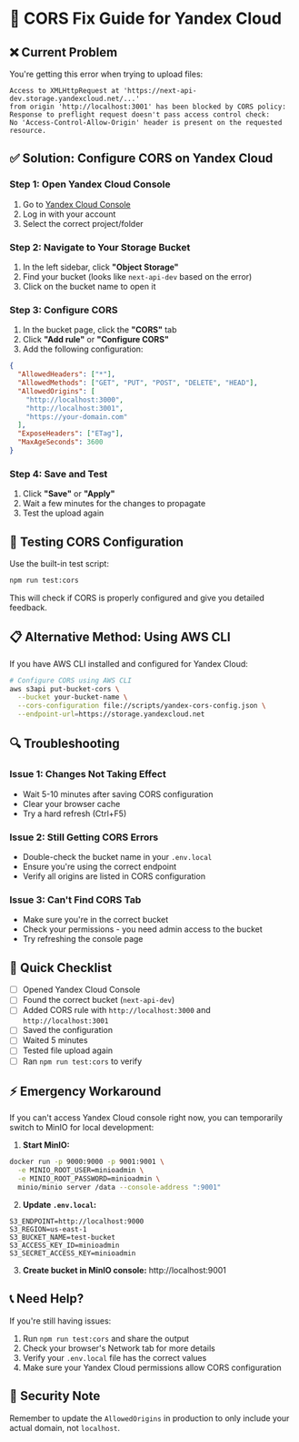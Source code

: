 # 🔧 CORS Fix Guide for Yandex Cloud

## ❌ Current Problem

You're getting this error when trying to upload files:

```
Access to XMLHttpRequest at 'https://next-api-dev.storage.yandexcloud.net/...'
from origin 'http://localhost:3001' has been blocked by CORS policy:
Response to preflight request doesn't pass access control check:
No 'Access-Control-Allow-Origin' header is present on the requested resource.
```

## ✅ Solution: Configure CORS on Yandex Cloud

### Step 1: Open Yandex Cloud Console

1. Go to [Yandex Cloud Console](https://console.cloud.yandex.ru/)
2. Log in with your account
3. Select the correct project/folder

### Step 2: Navigate to Your Storage Bucket

1. In the left sidebar, click **"Object Storage"**
2. Find your bucket (looks like `next-api-dev` based on the error)
3. Click on the bucket name to open it

### Step 3: Configure CORS

1. In the bucket page, click the **"CORS"** tab
2. Click **"Add rule"** or **"Configure CORS"**
3. Add the following configuration:

```json
{
  "AllowedHeaders": ["*"],
  "AllowedMethods": ["GET", "PUT", "POST", "DELETE", "HEAD"],
  "AllowedOrigins": [
    "http://localhost:3000",
    "http://localhost:3001",
    "https://your-domain.com"
  ],
  "ExposeHeaders": ["ETag"],
  "MaxAgeSeconds": 3600
}
```

### Step 4: Save and Test

1. Click **"Save"** or **"Apply"**
2. Wait a few minutes for the changes to propagate
3. Test the upload again

## 🧪 Testing CORS Configuration

Use the built-in test script:

```bash
npm run test:cors
```

This will check if CORS is properly configured and give you detailed feedback.

## 📋 Alternative Method: Using AWS CLI

If you have AWS CLI installed and configured for Yandex Cloud:

```bash
# Configure CORS using AWS CLI
aws s3api put-bucket-cors \
  --bucket your-bucket-name \
  --cors-configuration file://scripts/yandex-cors-config.json \
  --endpoint-url=https://storage.yandexcloud.net
```

## 🔍 Troubleshooting

### Issue 1: Changes Not Taking Effect

- Wait 5-10 minutes after saving CORS configuration
- Clear your browser cache
- Try a hard refresh (Ctrl+F5)

### Issue 2: Still Getting CORS Errors

- Double-check the bucket name in your `.env.local`
- Ensure you're using the correct endpoint
- Verify all origins are listed in CORS configuration

### Issue 3: Can't Find CORS Tab

- Make sure you're in the correct bucket
- Check your permissions - you need admin access to the bucket
- Try refreshing the console page

## 🎯 Quick Checklist

- [ ] Opened Yandex Cloud Console
- [ ] Found the correct bucket (`next-api-dev`)
- [ ] Added CORS rule with `http://localhost:3000` and `http://localhost:3001`
- [ ] Saved the configuration
- [ ] Waited 5 minutes
- [ ] Tested file upload again
- [ ] Ran `npm run test:cors` to verify

## ⚡ Emergency Workaround

If you can't access Yandex Cloud console right now, you can temporarily switch to MinIO for local development:

1. **Start MinIO:**

```bash
docker run -p 9000:9000 -p 9001:9001 \
  -e MINIO_ROOT_USER=minioadmin \
  -e MINIO_ROOT_PASSWORD=minioadmin \
  minio/minio server /data --console-address ":9001"
```

2. **Update `.env.local`:**

```env
S3_ENDPOINT=http://localhost:9000
S3_REGION=us-east-1
S3_BUCKET_NAME=test-bucket
S3_ACCESS_KEY_ID=minioadmin
S3_SECRET_ACCESS_KEY=minioadmin
```

3. **Create bucket in MinIO console:** http://localhost:9001

## 📞 Need Help?

If you're still having issues:

1. Run `npm run test:cors` and share the output
2. Check your browser's Network tab for more details
3. Verify your `.env.local` file has the correct values
4. Make sure your Yandex Cloud permissions allow CORS configuration

## 🔐 Security Note

Remember to update the `AllowedOrigins` in production to only include your actual domain, not `localhost`.
